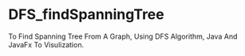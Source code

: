 # DFS_findSpanningTree
To Find Spanning Tree From A Graph, Using DFS Algorithm, Java And JavaFx To Visulization.
